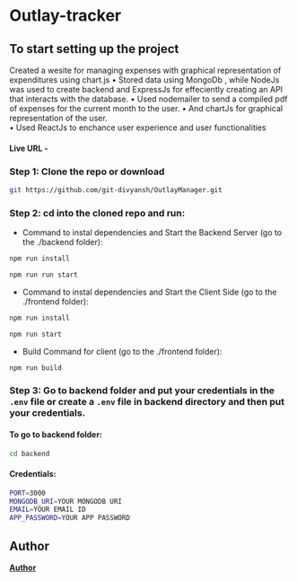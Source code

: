 # Outlay-tracker

## To start setting up the project
Created a wesite for managing expenses with graphical representation of expenditures using chart.js
• Stored data using MongoDb , while NodeJs was used to create backend and ExpressJs for effeciently
creating an API that interacts with the database.
• Used nodemailer to send a compiled pdf of expenses for the current month to the user.
• And chartJs for graphical representation of the user.   
• Used ReactJs to enchance user experience and user functionalities

#### Live URL - 


### Step 1: Clone the repo or download

```bash
git https://github.com/git-divyansh/OutlayManager.git
```

### Step 2: cd into the cloned repo and run:

* Command to instal dependencies and Start the Backend Server (go to the ./backend folder):
```bash
npm run install
```
```bash
npm run run start
```
* Command to instal dependencies and Start the Client Side (go to the ./frontend folder):
```bash
npm run install
```
```bash
npm run start
```
* Build Command for client (go to the ./frontend folder):
```bash
npm run build
```

### Step 3: Go to backend folder and put your credentials in the `.env` file or create a `.env` file in backend directory and then put your credentials.

#### To go to backend folder:
```bash
cd backend
```
#### Credentials:
```bash
PORT=3000
MONGODB_URI=YOUR MONGODB URI
EMAIL=YOUR EMAIL ID
APP_PASSWORD=YOUR APP PASSWORD
```
## Author
[**Author**](https://github.com/git-divyansh)